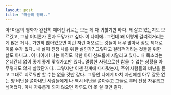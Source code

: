 ```yaml
---
layout: post
title: "마음의 평화.."
---
```


아! 마음의 평화가 완전히 깨어진 뒤로는 모든 게 다 귀찮기만 하다.
왜 살고 있는지도 모르겠고, 그냥 어디론가 혼자 도망가고 싶다. 이 나이에..
그런데 왜 이렇게 걸리적거리는 게 많은 거냐..
가만히 앉아있으면 이런 저런 떠오르는 것들이 너무 많아서 잠도 제대로 이룰 수가 없다..
내 삶이 진정 나를 위한 삶인가? 그렇다고 걸리적거리는 것들을 위한 삶도 아니고..
이 나이에! 나는 아직도 착한 아이 신드롬에 시달리고 있다..
내 목소리는 온데간데 없이 좋게 좋게 맞춰가고만 있다..
멀쩡한 사람으로선 참을 수 없는 상황을 아무렇지도 않게 살았단거다..
그렇지만 이젠 한계에 다다랐는지, 주위 사람들의 비난을 듣고 그대로 괴로워만 할 수는 없을 것만 같다..
그동안 나에게 마치 자신에겐 아무 잘못 없는 양 비난을 쏟아내던 사람들에게 나 역시 비난을 쏟아주고
그들로 부터 진정 자유롭고 싶어졌다. 아니 자유롭게 되지 않으면 하루도 더 못 살 것만 같다.


